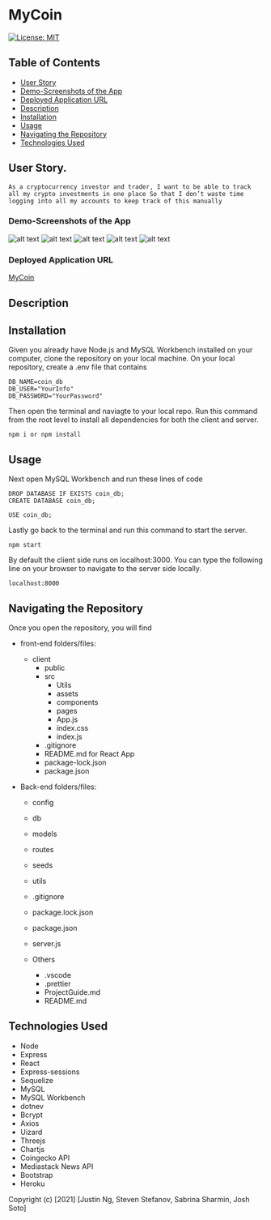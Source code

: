 # MyCoin

[![License: MIT](https://img.shields.io/badge/License-MIT-yellow.svg)](https://opensource.org/licenses/MIT)

## Table of Contents

- [User Story](#User-Story)
- [Demo-Screenshots of the App](#Demo-Screenshots-of-the-App)
- [Deployed Application URL](#Deployed-Application-URL)
- [Description](#Description)
- [Installation](#Installation)
- [Usage](#Usage)
- [Navigating the Repository](#Navigating-the-Repository)
- [Technologies Used](#Technologies-Used)

## User Story.

```
As a cryptocurrency investor and trader, I want to be able to track all my crypto investments in one place So that I don’t waste time logging into all my accounts to keep track of this manually
```

### Demo-Screenshots of the App

![alt text](client/public/images/final-page-1.png)
![alt text](client/public/images/final-page-2.png)
![alt text](client/public/images/final-page-3.png)
![alt text](client/public/images/final-page-4.png)
![alt text](client/public/images/final-page-5.png)

### Deployed Application URL

[MyCoin](https://my-coin-app-deployed.herokuapp.com)

## Description

## Installation

Given you already have Node.js and MySQL Workbench installed on your computer, clone the repository on your local machine. On your local repository, create a .env file that contains

```
DB_NAME=coin_db
DB_USER="YourInfo"
DB_PASSWORD="YourPassword"
```

Then open the terminal and naviagte to your local repo. Run this command from the root level to install all dependencies for both the client and server.

```
npm i or npm install
```

## Usage

Next open MySQL Workbench and run these lines of code

```
DROP DATABASE IF EXISTS coin_db;
CREATE DATABASE coin_db;

USE coin_db;
```

Lastly go back to the terminal and run this command to start the server.

```
npm start
```

By default the client side runs on localhost:3000. You can type the following line on your browser to navigate to the server side locally.

```
localhost:8000
```

## Navigating the Repository

Once you open the repository, you will find

- front-end folders/files:

  - client
    - public
    - src
      - Utils
      - assets
      - components
      - pages
      - App.js
      - index.css
      - index.js
    - .gitignore
    - README.md for React App
    - package-lock.json
    - package.json

- Back-end folders/files:

  - config
  - db
  - models
  - routes
  - seeds
  - utils
  - .gitignore
  - package.lock.json
  - package.json
  - server.js

  - Others
    - .vscode
    - .prettier
    - ProjectGuide.md
    - README.md

## Technologies Used

- Node
- Express
- React
- Express-sessions
- Sequelize
- MySQL
- MySQL Workbench
- dotnev
- Bcrypt
- Axios
- Uizard
- Threejs
- Chartjs
- Coingecko API
- Mediastack News API
- Bootstrap
- Heroku

Copyright (c) [2021] [Justin Ng, Steven Stefanov, Sabrina Sharmin, Josh Soto]
